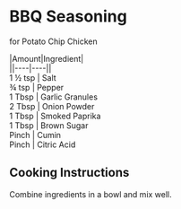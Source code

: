 # BBQ Seasoning  
  
for Potato Chip Chicken  
  
|Amount|Ingredient|  
||----|----||  
1 ½ tsp | Salt  
¾ tsp | Pepper  
1 Tbsp | Garlic Granules  
2 Tbsp | Onion Powder  
1 Tbsp | Smoked Paprika  
1 Tbsp | Brown Sugar  
Pinch | Cumin  
Pinch | Citric Acid  
  
## Cooking Instructions  
Combine ingredients in a bowl and mix well.  
  